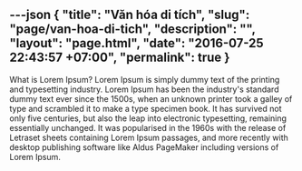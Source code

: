 ---json
{
    "title": "Văn hóa di tích",
    "slug": "page/van-hoa-di-tich",
    "description": "",
    "layout": "page.html",
    "date": "2016-07-25 22:43:57 +07:00",
    "permalink": true
}
---
What is Lorem Ipsum?
Lorem Ipsum is simply dummy text of the printing and typesetting industry. Lorem Ipsum has been the industry's standard dummy text ever since the 1500s, when an unknown printer took a galley of type and scrambled it to make a type specimen book. It has survived not only five centuries, but also the leap into electronic typesetting, remaining essentially unchanged. It was popularised in the 1960s with the release of Letraset sheets containing Lorem Ipsum passages, and more recently with desktop publishing software like Aldus PageMaker including versions of Lorem Ipsum.